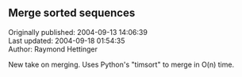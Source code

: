 ## Merge sorted sequences  
Originally published: 2004-09-13 14:06:39  
Last updated: 2004-09-18 01:54:35  
Author: Raymond Hettinger  
  
New take on merging.  Uses Python's "timsort" to merge in O(n) time.